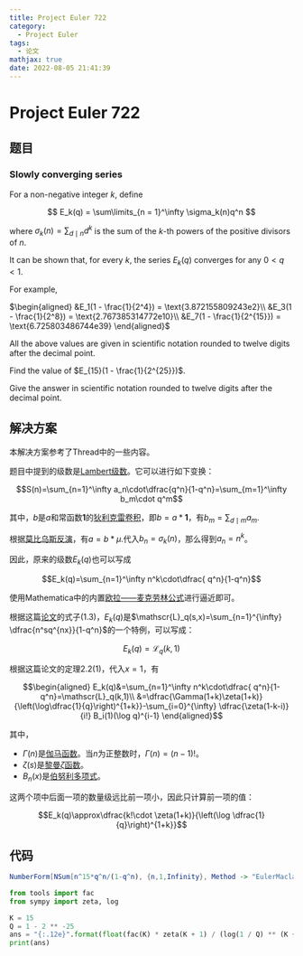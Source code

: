 ```yaml
---
title: Project Euler 722
category:
  - Project Euler
tags:
  - 论文
mathjax: true
date: 2022-08-05 21:41:39
---
```


<escape><!-- more --></escape>

# Project Euler 722

## 题目

### Slowly converging series

For a non-negative integer $k$, define

$$
E_k(q) = \sum\limits_{n = 1}^\infty \sigma_k(n)q^n
$$

where $\sigma_k(n) = \sum_{d \mid n} d^k$ is the sum of the $k$-th powers of the positive divisors of $n$.

It can be shown that, for every $k$, the series $E_k(q)$ converges for any $0 < q < 1$.

For example,

$\begin{aligned}
&E_1(1 - \frac{1}{2^4}) = \text{3.872155809243e2}\\
&E_3(1 - \frac{1}{2^8}) = \text{2.767385314772e10}\\
&E_7(1 - \frac{1}{2^{15}}) = \text{6.725803486744e39}
\end{aligned}$

All the above values are given in scientific notation rounded to twelve digits after the decimal point.

Find the value of $E_{15}(1 - \frac{1}{2^{25}})$.

Give the answer in scientific notation rounded to twelve digits after the decimal point.

## 解决方案

本解决方案参考了Thread中的一些内容。

题目中提到的级数是[Lambert级数](https://en.wikipedia.org/wiki/Lambert_series)。它可以进行如下变换：

$$S(n)=\sum_{n=1}^\infty a_n\cdot\dfrac{q^n}{1-q^n}=\sum_{m=1}^\infty b_m\cdot q^m$$

其中，$b$是$a$和常函数$\mathbf{1}$的[狄利克雷卷积](https://en.wikipedia.org/wiki/Dirichlet_convolution)，即$b=a*\mathbf{1}$，有$b_m=\sum_{d\mid m} a_m$.

根据[莫比乌斯反演](https://en.wikipedia.org/wiki/M%C3%B6bius_inversion_formula)，有$a=b*\mu.$代入$b_n=\sigma_k(n)$，那么得到$a_n=n^k$。

因此，原来的级数$E_k(q)$也可以写成

$$E_k(q)=\sum_{n=1}^\infty n^k\cdot\dfrac{ q^n}{1-q^n}$$

使用Mathematica中的内置[欧拉——麦克劳林公式](https://en.wikipedia.org/wiki/Euler%E2%80%93Maclaurin_formula)进行逼近即可。

根据这篇[论文](https://arxiv.org/pdf/1602.01085.pdf)的式子$(1.3)$，$E_k(q)$是$\mathscr{L}_q(s,x)=\sum_{n=1}^{\infty} \dfrac{n^sq^{nx}}{1-q^n}$的一个特例，可以写成：

$$E_k(q)=\mathscr{L}_q(k,1)$$

根据这篇论文的定理$2.2(1)$，代入$x=1$，有

$$\begin{aligned}
E_k(q)&=\sum_{n=1}^\infty n^k\cdot\dfrac{ q^n}{1-q^n}=\mathscr{L}_q(k,1)\\
&=\dfrac{\Gamma(1+k)\zeta(1+k)}{\left(\log\dfrac{1}{q}\right)^{1+k}}-\sum_{i=0}^{\infty} \dfrac{\zeta(1-k-i)}{i!} B_i(1)(\log q)^{i-1}
\end{aligned}$$

其中，

- $\Gamma(n)$是[伽马函数](https://en.wikipedia.org/wiki/Gamma_function)。当$n$为正整数时，$\Gamma(n)=(n-1)!$。
- $\zeta(s)$是[黎曼$\zeta$函数](https://en.wikipedia.org/wiki/Riemann_zeta_function)。
- $B_n(x)$是[伯努利多项式](https://en.wikipedia.org/wiki/Bernoulli_polynomials)。

这两个项中后面一项的数量级远比前一项小，因此只计算前一项的值：

$$E_k(q)\approx\dfrac{k!\cdot \zeta(1+k)}{\left(\log \dfrac{1}{q}\right)^{1+k}}$$

## 代码

```Mathematica
NumberForm[NSum[n^15*q^n/(1-q^n), {n,1,Infinity}, Method -> "EulerMaclaurin"], 13]
```

```py
from tools import fac
from sympy import zeta, log

K = 15
Q = 1 - 2 ** -25
ans = "{:.12e}".format(float(fac(K) * zeta(K + 1) / (log(1 / Q) ** (K + 1)))).replace("+", "")
print(ans)

```
